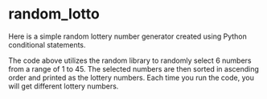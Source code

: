 # random_lotto

Here is a simple random lottery number generator created using Python conditional statements.

The code above utilizes the random library to randomly select 6 numbers from a range of 1 to 45. The selected numbers are then sorted in ascending order and printed as the lottery numbers. Each time you run the code, you will get different lottery numbers.
